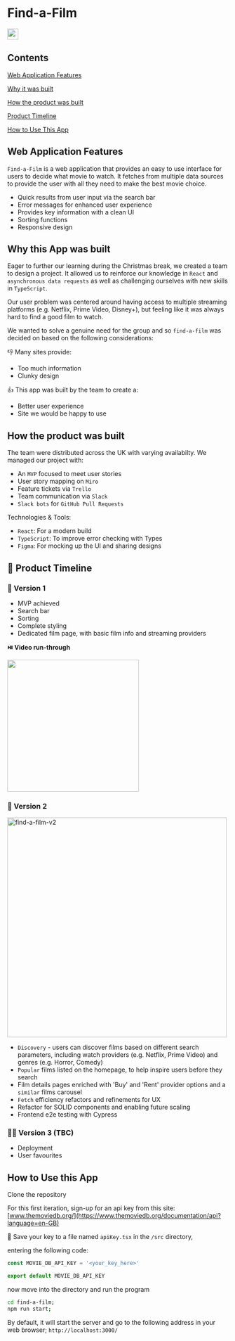 # Find-a-Film

[<img src="https://img.shields.io/endpoint?url=https://cloud.cypress.io/badge/simple/9qni5u&style=flat&logo=cypress" height="25px" />](https://cloud.cypress.io/projects/9qni5u/runs)

## Contents

[Web Application Features](#web-application-features)

[Why it was built](#why-this-app-was-built)

[How the product was built](#how-the-product-was-built)

[Product Timeline](#📅-product-timeline)

[How to Use This App](#how-to-use-this-app)

## Web Application Features

`Find-a-Film` is a web application that provides an easy to use interface for
users to decide what movie to watch. It fetches from multiple data sources to
provide the user with all they need to make the best movie choice.

- Quick results from user input via the search bar
- Error messages for enhanced user experience
- Provides key information with a clean UI
- Sorting functions
- Responsive design

## Why this App was built

Eager to further our learning during the Christmas break, we created a team to
design a project. It allowed us to reinforce our knowledge in `React` and
`asynchronous data requests` as well as challenging ourselves with new skills in
`TypeScript`.

Our user problem was centered around having access to multiple streaming platforms (e.g. Netflix, Prime Video, Disney+), but feeling like it was always hard to find a good film to watch.

We wanted to solve a genuine need for the group and so `find-a-film` was decided
on based on the following considerations:

👎 Many sites provide:

- Too much information
- Clunky design

👍 This app was built by the team to create a:

- Better user experience
- Site we would be happy to use

## How the product was built

The team were distributed across the UK with varying availabilty. We managed our project with:

- An `MVP` focused to meet user stories
- User story mapping on `Miro`
- Feature tickets via `Trello`
- Team communication via `Slack`
- `Slack bots` for `GitHub Pull Requests`

Technologies & Tools:

- `React`: For a modern build
- `TypeScript`: To improve error checking with Types
- `Figma`: For mocking up the UI and sharing designs

## 📅 Product Timeline

### 🚀 Version 1

- MVP achieved
- Search bar
- Sorting
- Complete styling
- Dedicated film page, with basic film info and streaming providers

**⏯️ Video run-through**

[<img src="https://i3.ytimg.com/vi/NxkwXQCYI6U/maxresdefault.jpg" width="300px">](https://youtu.be/NxkwXQCYI6U 'Find-a-Film: React/Typescript Team Project')

### 🚀 Version 2

<img src="https://i.ibb.co/qBVQdZn/find-a-film-v2.png" alt="find-a-film-v2" width="500px">

- `Discovery` - users can discover films based on different search parameters, including watch providers (e.g. Netflix, Prime Video) and genres (e.g. Horror, Comedy)
- `Popular` films listed on the homepage, to help inspire users before they search
- Film details pages enriched with 'Buy' and 'Rent' provider options and a `similar` films carousel
- `Fetch` efficiency refactors and refinements for UX
- Refactor for SOLID components and enabling future scaling
- Frontend e2e testing with Cypress

### 🧑‍💻 Version 3 (TBC)

- Deployment
- User favourites

## How to Use this App

Clone the repository

For this first iteration, sign-up for an api key from this site:
[www.themoviedb.org/](https://www.themoviedb.org/documentation/api?language=en-GB)

💾 Save your key to a file named `apiKey.tsx` in the `/src` directory,

entering the following code:

```js
const MOVIE_DB_API_KEY = '<your_key_here>'

export default MOVIE_DB_API_KEY
```

now move into the directory and run the program

```bash
cd find-a-film;
npm run start;
```

By default, it will start the server and go to the following address in your web
browser; `http://localhost:3000/`
